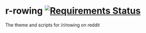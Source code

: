 # r-rowing [![Requirements Status](https://requires.io/github/JamieMagee/r-rowing/requirements.svg?branch=master)](https://requires.io/github/JamieMagee/r-rowing/requirements/?branch=master)
The theme and scripts for /r/rowing on reddit
